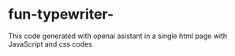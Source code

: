 # fun-typewriter-
This code generated with openai asistant in a single html page with JavaScript and css codes
